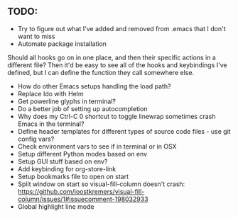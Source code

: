 ## TODO:

* Try to figure out what I've added and removed from .emacs that I don't want to miss
* Automate package installation

Should all hooks go on in one place, and then their specific actions in a different file? Then it'd be easy to see all of the hooks and keybindings I've defined, but I can define the function they call somewhere else.

* How do other Emacs setups handling the load path?
* Replace Ido with Helm
* Get powerline glyphs in terminal?
* Do a better job of setting up autocompletion
* Why does my Ctrl-C 0 shortcut to toggle linewrap sometimes crash Emacs in the terminal?
* Define header templates for different types of source code files - use git config vars?
* Check environment vars to see if in terminal or in OSX
* Setup different Python modes based on env
* Setup GUI stuff based on env?
* Add keybinding for org-store-link
* Setup bookmarks file to open on start
* Split window on start so visual-fill-column doesn't crash: https://github.com/joostkremers/visual-fill-column/issues/1#issuecomment-198032933
* Global highlight line mode
